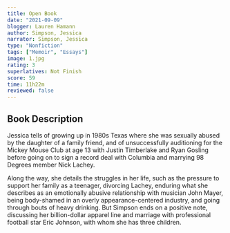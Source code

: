```yaml
---
title: Open Book
date: "2021-09-09"
blogger: Lauren Hamann
author: Simpson, Jessica
narrator: Simpson, Jessica
type: "Nonfiction"
tags: ["Memoir", "Essays"]
image: 1.jpg
rating: 3
superlatives: Not Finish
score: 59
time: 11h22m
reviewed: false
---
```


## Book Description

Jessica tells of growing up in 1980s Texas where she was sexually abused by the daughter of a family friend, and of unsuccessfully auditioning for the Mickey Mouse Club at age 13 with Justin Timberlake and Ryan Gosling before going on to sign a record deal with Columbia and marrying 98 Degrees member Nick Lachey.

Along the way, she details the struggles in her life, such as the pressure to support her family as a teenager, divorcing Lachey, enduring what she describes as an emotionally abusive relationship with musician John Mayer, being body-shamed in an overly appearance-centered industry, and going through bouts of heavy drinking. But Simpson ends on a positive note, discussing her billion-dollar apparel line and marriage with professional football star Eric Johnson, with whom she has three children.
